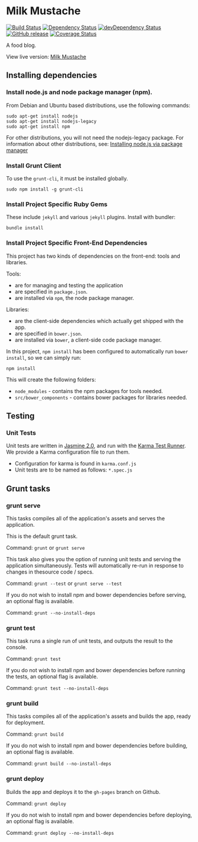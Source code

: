 # Milk Mustache

[![Build Status](https://travis-ci.org/finiteadventures/milk-mustache.svg)](https://travis-ci.org/finiteadventures/milk-mustache)
[![Dependency Status](https://gemnasium.com/finiteadventures/milk-mustache.svg)](https://gemnasium.com/finiteadventures/milk-mustache)
[![devDependency Status](https://david-dm.org/finiteadventures/milk-mustache/dev-status.svg)](https://david-dm.org/finiteadventures/milk-mustache#info=devDependencies)
[![GitHub release](https://img.shields.io/github/release/finiteadventures/milk-mustache.svg)](https://github.com/finiteadventures/milk-mustache/releases)
[![Coverage Status](https://coveralls.io/repos/finiteadventures/milk-mustache/badge.svg?branch=master&service=github)](https://coveralls.io/github/finiteadventures/milk-mustache?branch=master)

A food blog.

View live version: [Milk Mustache](http://milk-mustache.com/)

## Installing dependencies


### Install node.js and node package manager (npm).

From Debian and Ubuntu based distributions, use the following commands:

```
sudo apt-get install nodejs
sudo apt-get install nodejs-legacy
sudo apt-get install npm
```

For other distributions, you will not need the nodejs-legacy package. For information about other distributions, see:
[Installing node.js via package manager](https://github.com/joyent/node/wiki/Installing-Node.js-via-package-manager)


### Install Grunt Client

To use the `grunt-cli`, it must be installed globally.

```
sudo npm install -g grunt-cli
```

### Install Project Specific Ruby Gems

These include `jekyll` and various `jekyll` plugins. Install with bundler:

```
bundle install
```


### Install Project Specific Front-End Dependencies

This project has two kinds of dependencies on the front-end: tools and libraries.

Tools:

*  are for managing and testing the application
*  are specified in `package.json`.
*  are installed via `npm`, the node package manager.

Libraries:

*  are the client-side dependencies which actually get shipped with the app.
*  are specified in `bower.json`.
*  are installed via `bower`, a client-side code package manager.

In this project, `npm install` has been configured to automatically run `bower install`, so we can simply run:

```
npm install
```

This will create the following folders:

* `node_modules` - contains the npm packages for tools needed.
* `src/bower_components` - contains bower packages for libraries needed.



## Testing


### Unit Tests

Unit tests are written in [Jasmine 2.0](http://jasmine.github.io/), and run with the [Karma Test Runner](http://karma-runner.github.io/0.12/index.html). We provide a Karma configuration file to run them.

* Configuration for karma is found in `karma.conf.js`
* Unit tests are to be named as follows: `*.spec.js`



## Grunt tasks


### grunt serve

This tasks compiles all of the application's assets and serves the application.

This is the default grunt task.

Command: `grunt` or `grunt serve`

This task also gives you the option of running unit tests and serving the application simultaneously. Tests will automatically re-run in response to changes in thesource code / specs.

Command: `grunt --test` or `grunt serve --test`

If you do not wish to install npm and bower dependencies before serving, an optional flag is available.

Command: `grunt --no-install-deps`


### grunt test

This task runs a single run of unit tests, and outputs the result to the console.

Command: `grunt test`

If you do not wish to install npm and bower dependencies before running the tests, an optional flag is available.

Command: `grunt test --no-install-deps`


### grunt build

This tasks compiles all of the application's assets and builds the app, ready for deployment.

Command: `grunt build`

If you do not wish to install npm and bower dependencies before building, an optional flag is available.

Command: `grunt build --no-install-deps`


### grunt deploy

Builds the app and deploys it to the `gh-pages` branch on Github.

Command: `grunt deploy`

If you do not wish to install npm and bower dependencies before deploying, an optional flag is available.

Command: `grunt deploy --no-install-deps`

